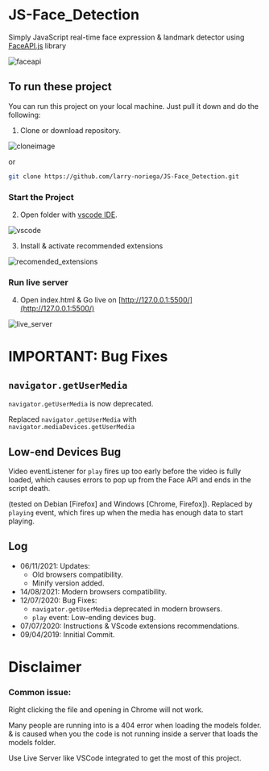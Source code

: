 # JS-Face_Detection
 Simply JavaScript real-time face expression & landmark detector using [FaceAPI.js](https://github.com/justadudewhohacks/face-api.js) library

![faceapi](https://user-images.githubusercontent.com/31125521/57224752-ad3dc080-700a-11e9-85b9-1357b9f9bca4.gif)

 ## To run these project
 
 You can run this project on your local machine. Just pull it down and do the following:

1. Clone or download repository.

![cloneimage](https://github.com/larry-noriega/JS-Face_Detection/blob/master/assets/img/Clone.png?raw=true)

or

``` bash
git clone https://github.com/larry-noriega/JS-Face_Detection.git
```
### Start the Project

2. Open folder with [vscode IDE](https://github.com/Microsoft/vscode/).

![vscode](https://user-images.githubusercontent.com/35271042/118224532-3842c400-b438-11eb-923d-a5f66fa6785a.png)

3. Install & activate recommended extensions
   
![recomended_extensions](https://tattoocoder.com/content/images/2019/08/Screen-Shot-2019-08-14-at-2.53.11-PM.png)

### Run live server

4. Open index.html & Go live on [http://127.0.0.1:5500/](http://127.0.0.1:5500/)

![live_server](https://github.com/ritwickdey/vscode-live-server/raw/master/images/Screenshot/vscode-live-server-statusbar-3.jpg)


# IMPORTANT: Bug Fixes

## `navigator.getUserMedia`

`navigator.getUserMedia` is now deprecated.

Replaced `navigator.getUserMedia` with `navigator.mediaDevices.getUserMedia`

## Low-end Devices Bug

Video eventListener for `play` fires up too early before the video is fully loaded, which causes errors to pop up from the Face API and ends in the script death. 

(tested on Debian [Firefox] and Windows [Chrome, Firefox]). Replaced by `playing` event, which fires up when the media has enough data to start playing.

## Log
- 06/11/2021: Updates:
  - Old browsers compatibility.
  - Minify version added.
- 14/08/2021: Modern browsers compatibility.
- 12/07/2020: Bug Fixes:
  - `navigator.getUserMedia` deprecated in modern browsers.
  - `play` event: Low-ending devices bug.
- 07/07/2020: Instructions & VScode extensions recommendations. 
- 09/04/2019: Innitial Commit.
  
  
# Disclaimer

### Common issue:
 Right clicking the file and opening in Chrome will not work.

Many people are running into is a 404 error when loading the models folder. & is caused when you the code is not running inside a server that loads the models folder.

Use Live Server like VSCode integrated to get the most of this project.


